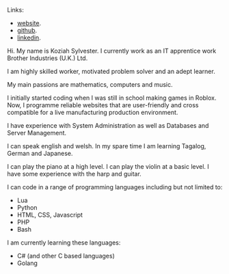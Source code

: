 Links:
* [website](https://Koziah-Sylvester.github.io).
* [github](https://Koziah-Sylvester.github.io).
* [linkedin](https://www.linkedin.com/in/koziah-sylvester-4428691b2/).

Hi. My name is Koziah Sylvester. I currently work as an IT apprentice work Brother Industries (U.K.) Ltd.

I am highly skilled worker, motivated problem solver and an adept learner.

My main passions are mathematics, computers and music.

I initially started coding when I was still in school making games in Roblox. Now, I programme reliable websites that are user-friendly and cross compatible for a live manufacturing production environment.

I have experience with System Administration as well as Databases and Server Management.

I can speak english and welsh. In my spare time I am learning Tagalog, German and Japanese.

I can play the piano at a high level. I can play the violin at a basic level. I have some experience with the harp and guitar.

I can code in a range of programming languages including but not limited to:
* Lua
* Python
* HTML, CSS, Javascript
* PHP
* Bash

I am currently learning these languages:
* C# (and other C based languages) 
* Golang



